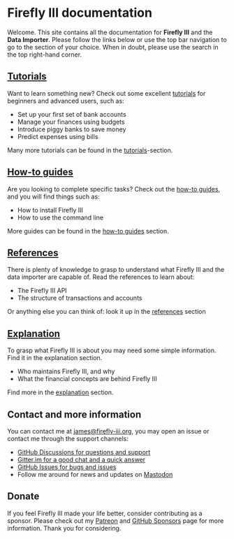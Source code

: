 # Firefly III documentation

Welcome. This site contains all the documentation for **Firefly III** and the **Data Importer**. Please follow the links below or use the top bar navigation to go to the section of your choice. When in doubt, please use the search in the top right-hand corner.

## [Tutorials](tutorials/index.md)

Want to learn something new? Check out some excellent [tutorials](tutorials/index.md) for beginners and advanced users, such as:

- Set up your first set of bank accounts
- Manage your finances using budgets
- Introduce piggy banks to save money
- Predict expenses using bills

Many more tutorials can be found in the [tutorials](tutorials/index.md)-section.

## [How-to guides](how-to/index.md)

Are you looking to complete specific tasks? Check out the [how-to guides](how-to/index.md), and you will find things such as:

- How to install Firefly III
- How to use the command line

More guides can be found in the [how-to guides](how-to/index.md) section.

## [References](references/index.md)

There is plenty of knowledge to grasp to understand what Firefly III and the data importer are capable of. Read the references to learn about:

- The Firefly III API
- The structure of transactions and accounts

Or anything else you can think of: look it up in the [references](references/index.md) section

## [Explanation](explanation/index.md)

To grasp what Firefly III is about you may need some simple information. Find it in the explanation section.

- Who maintains Firefly III, and why
- What the financial concepts are behind Firefly III

Find more in the [explanation](explanation/index.md) section.

## Contact and more information

You can contact me at [james@firefly-iii.org](mailto:james@firefly-iii.org), you may open an issue or contact me through the support channels:

- [GitHub Discussions for questions and support](https://github.com/firefly-iii/firefly-iii/discussions/)
- [Gitter.im for a good chat and a quick answer](https://gitter.im/firefly-iii/firefly-iii)
- [GitHub Issues for bugs and issues](https://github.com/firefly-iii/firefly-iii/issues)
- Follow me around for news and updates on <a rel="me" href="https://fosstodon.org/@ff3">Mastodon</a>

## Donate

If you feel Firefly III made your life better, consider contributing as a sponsor. Please check out my [Patreon](https://www.patreon.com/jc5) and [GitHub Sponsors](https://github.com/sponsors/JC5) page for more information. Thank you for considering.
